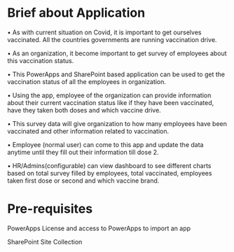 # Brief about Application

•	As with current situation on Covid, it is important to get ourselves vaccinated. All the countries governments are running vaccination drive. 

•	As an organization, it become important to get survey of employees about this vaccination status. 

•	This PowerApps and SharePoint based application can be used to get the vaccination status of all the employees in organization. 

•	Using the app, employee of the organization can provide information about their current vaccination status like if they have been vaccinated, have they taken both doses and which vaccine drive. 

•	This survey data will give organization to how many employees have been vaccinated and other information related to vaccination.

•	Employee (normal user) can come to this app and update the data anytime until they fill out their information till dose 2. 

•	HR/Admins(configurable) can view dashboard to see different charts based on total survey filled by employees, total vaccinated, employees taken first dose or second and which vaccine brand.

# Pre-requisites

PowerApps License and access to PowerApps to import an app

SharePoint Site Collection

